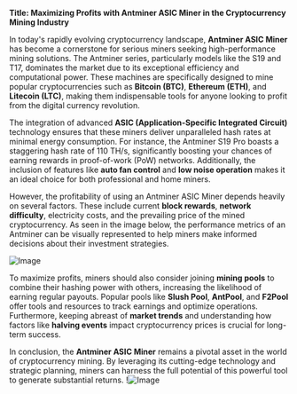 **Title: Maximizing Profits with Antminer ASIC Miner in the Cryptocurrency Mining Industry**

In today's rapidly evolving cryptocurrency landscape, **Antminer ASIC Miner** has become a cornerstone for serious miners seeking high-performance mining solutions. The Antminer series, particularly models like the S19 and T17, dominates the market due to its exceptional efficiency and computational power. These machines are specifically designed to mine popular cryptocurrencies such as **Bitcoin (BTC)**, **Ethereum (ETH)**, and **Litecoin (LTC)**, making them indispensable tools for anyone looking to profit from the digital currency revolution.

The integration of advanced **ASIC (Application-Specific Integrated Circuit)** technology ensures that these miners deliver unparalleled hash rates at minimal energy consumption. For instance, the Antminer S19 Pro boasts a staggering hash rate of 110 TH/s, significantly boosting your chances of earning rewards in proof-of-work (PoW) networks. Additionally, the inclusion of features like **auto fan control** and **low noise operation** makes it an ideal choice for both professional and home miners.

However, the profitability of using an Antminer ASIC Miner depends heavily on several factors. These include current **block rewards**, **network difficulty**, electricity costs, and the prevailing price of the mined cryptocurrency. As seen in the image below, the performance metrics of an Antminer can be visually represented to help miners make informed decisions about their investment strategies.

![Image](https://github.com/user-attachments/assets/590b50a7-4459-4e76-8a31-559aed223621)

To maximize profits, miners should also consider joining **mining pools** to combine their hashing power with others, increasing the likelihood of earning regular payouts. Popular pools like **Slush Pool**, **AntPool**, and **F2Pool** offer tools and resources to track earnings and optimize operations. Furthermore, keeping abreast of **market trends** and understanding how factors like **halving events** impact cryptocurrency prices is crucial for long-term success.

In conclusion, the **Antminer ASIC Miner** remains a pivotal asset in the world of cryptocurrency mining. By leveraging its cutting-edge technology and strategic planning, miners can harness the full potential of this powerful tool to generate substantial returns. !![Image](https://github.com/user-attachments/assets/590b50a7-4459-4e76-8a31-559aed223621)